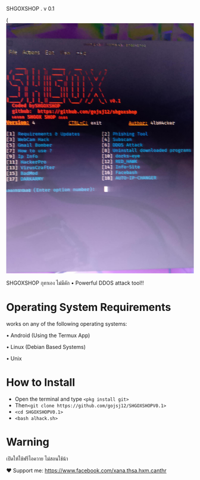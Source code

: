 SHGOXSHOP . v 0.1 

(![image](https://github.com/gojsj12/SHGOXSHOPV0.1/blob/main/shgoxshop.jpg)


SHGOXSHOP กุทาเอง ไม่มีดัก
• Powerful DDOS attack tool!!


# Operating System Requirements
works on any of the following operating systems:

• Android (Using the Termux App)

• Linux (Debian Based Systems)

• Unix

# How to Install
* Open the terminal and type `<pkg install git>`
* Then`<git clone https://github.com/gojsj12/SHGOXSHOPV0.1>`
* `<cd SHGOXSHOPV0.1>`
* `<bash alhack.sh>`


# Warning

เปิดให้ใช้ฟรีไอควาย ไม่สอนใช้น้า 


❤️ Support me:
https://www.facebook.com/xana.thsa.hxm.canthr
